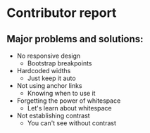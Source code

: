 # Contributor report
## Major problems and solutions:
* No responsive design
  * Bootstrap breakpoints
* Hardcoded widths
  * Just keep it auto
* Not using anchor links
  * Knowing when to use it
* Forgetting the power of whitespace
  * Let's learn about whitespace
* Not establishing contrast
  * You can't see without contrast
